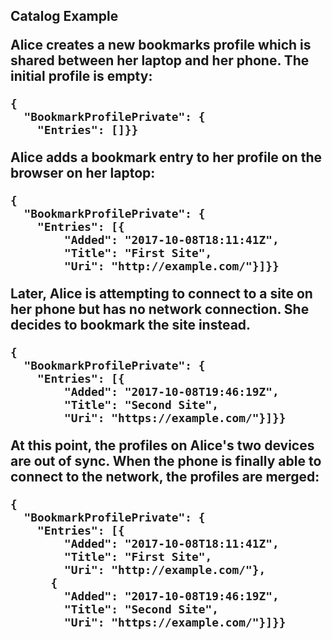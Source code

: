 
<h2>Catalog Example

Alice creates a new bookmarks profile which is shared between her laptop and
her phone. The initial profile is empty:

~~~~
{
  "BookmarkProfilePrivate": {
    "Entries": []}}
~~~~

Alice adds a bookmark entry to her profile on the browser on her laptop:

~~~~
{
  "BookmarkProfilePrivate": {
    "Entries": [{
        "Added": "2017-10-08T18:11:41Z",
        "Title": "First Site",
        "Uri": "http://example.com/"}]}}
~~~~

Later, Alice is attempting to connect to a site on her phone but has no network 
connection. She decides to bookmark the site instead. 

~~~~
{
  "BookmarkProfilePrivate": {
    "Entries": [{
        "Added": "2017-10-08T19:46:19Z",
        "Title": "Second Site",
        "Uri": "https://example.com/"}]}}
~~~~

At this point, the profiles on Alice's two devices are out of sync. When the phone is
finally able to connect to the network, the profiles are merged:

~~~~
{
  "BookmarkProfilePrivate": {
    "Entries": [{
        "Added": "2017-10-08T18:11:41Z",
        "Title": "First Site",
        "Uri": "http://example.com/"},
      {
        "Added": "2017-10-08T19:46:19Z",
        "Title": "Second Site",
        "Uri": "https://example.com/"}]}}
~~~~


